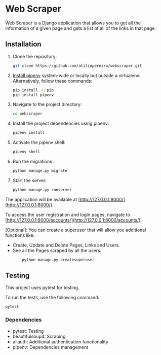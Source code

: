 # Web Scraper

Web Scraper is a Django application that allows you to get all the information of a given page and gets a list of all of the links in that page.

## Installation

1. Clone the repository:
    ```bash
    git clone https://github.com/atiliopereira/webscraper.git
    ```

2. [Install pipenv](https://docs.pipenv.org/) system-wide or locally but outside a virtualenv. Alternatively, follow these commands:
    ```bash
    pip install -U pip
    pip install pipenv
    ```

3. Navigate to the project directory:
    ```bash
    cd webscraper
    ```

4. Install the project dependencies using pipenv:
    ```bash
    pipenv install
    ```

5. Activate the pipenv shell:
    ```bash
    pipenv shell
    ```

6. Run the migrations:
    ```bash
    python manage.py migrate
    ```

7. Start the server:
    ```bash
    python manage.py runserver
    ```

The application will be available at [http://127.0.0.1:8000/](http://127.0.0.1:8000/).

To access the user registration and login pages, navigate to [http://127.0.0.1:8000/accounts/](http://127.0.0.1:8000/accounts/).

[Optional]:
You can create a superuser that will allow you additional functions like:

- Create, Update and Delete Pages, Links and Users.
- See all the Pages scraped by all the users.
    ```bash
        python manage.py createsuperuser
    ```

## Testing

This project uses pytest for testing.

To run the tests, use the following command:

```bash
pytest
```

### Dependencies

- pytest: Testing
- beautifulsoup4: Scraping
- allauth: Additional authentication functionality
- pipenv: Dependencies management
